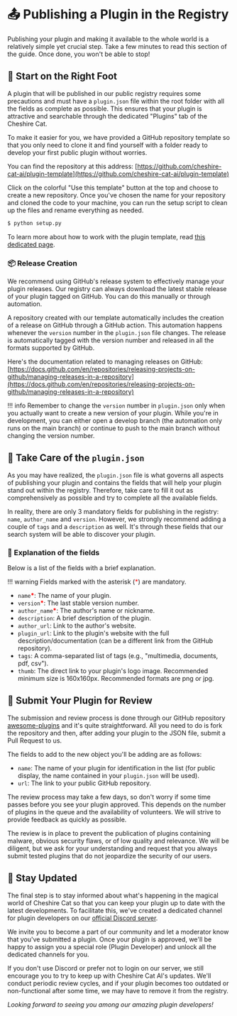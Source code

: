 # &#128228; Publishing a Plugin in the Registry

Publishing your plugin and making it available to the whole world is a relatively simple yet crucial step. Take a few minutes to read this section of the guide. Once done, you won't be able to stop!

## &#128095; Start on the Right Foot

A plugin that will be published in our public registry requires some precautions and must have a `plugin.json` file within the root folder with all the fields as complete as possible. This ensures that your plugin is attractive and searchable through the dedicated "Plugins" tab of the Cheshire Cat.

To make it easier for you, we have provided a GitHub repository template so that you only need to clone it and find yourself with a folder ready to develop your first public plugin without worries.

You can find the repository at this address: [https://github.com/cheshire-cat-ai/plugin-template](https://github.com/cheshire-cat-ai/plugin-template)

Click on the colorful "Use this template" button at the top and choose to create a new repository. Once you've chosen the name for your repository and cloned the code to your machine, you can run the setup script to clean up the files and rename everything as needed.

```bash
$ python setup.py
```

To learn more about how to work with the plugin template, read [this dedicated page](/quickstart/prepare-plugin/).

### &#128230; Release Creation

We recommend using GitHub's release system to effectively manage your plugin releases. Our registry can always download the latest stable release of your plugin tagged on GitHub. You can do this manually or through automation.

A repository created with our template automatically includes the creation of a release on GitHub through a GitHub action. This automation happens whenever the `version` number in the `plugin.json` file changes. The release is automatically tagged with the version number and released in all the formats supported by GitHub.

Here's the documentation related to managing releases on GitHub: [https://docs.github.com/en/repositories/releasing-projects-on-github/managing-releases-in-a-repository](https://docs.github.com/en/repositories/releasing-projects-on-github/managing-releases-in-a-repository)

!!! info
	Remember to change the `version` number in `plugin.json` only when you actually want to create a new version of your plugin. While you're in development, you can either open a develop branch (the automation only runs on the main branch) or continue to push to the main branch without changing the version number.

## &#128220; Take Care of the `plugin.json`

As you may have realized, the `plugin.json` file is what governs all aspects of publishing your plugin and contains the fields that will help your plugin stand out within the registry. Therefore, take care to fill it out as comprehensively as possible and try to complete all the available fields.

In reality, there are only 3 mandatory fields for publishing in the registry: `name`, `author_name` and `version`. However, we strongly recommend adding a couple of `tags` and a `description` as well. It's through these fields that our search system will be able to discover your plugin.

### &#128195; Explanation of the fields

Below is a list of the fields with a brief explanation.

!!! warning
	Fields marked with the asterisk (<span style="color:red">*</span>) are mandatory.

- `name`<span style="color:red">**\***</span>: The name of your plugin.
- `version`<span style="color:red">**\***</span>: The last stable version number.
- `author_name`<span style="color:red">**\***</span>: The author's name or nickname.
- `description`: A brief description of the plugin.
- `author_url`: Link to the author's website.
- `plugin_url`: Link to the plugin's website with the full description/documentation (can be a different link from the GitHub repository).
- `tags`: A comma-separated list of tags (e.g., "multimedia, documents, pdf, csv").
- `thumb`: The direct link to your plugin's logo image. Recommended minimum size is 160x160px. Recommended formats are png or jpg.

## &#128064; Submit Your Plugin for Review

The submission and review process is done through our GitHub repository [awesome-plugins](https://github.com/cheshire-cat-ai/awesome-plugins) and it's quite straightforward. All you need to do is fork the repository and then, after adding your plugin to the JSON file, submit a Pull Request to us.

The fields to add to the new object you'll be adding are as follows:

- `name`: The name of your plugin for identification in the list (for public display, the name contained in your `plugin.json` will be used).
- `url`: The link to your public GitHub repository.

The review process may take a few days, so don't worry if some time passes before you see your plugin approved. This depends on the number of plugins in the queue and the availability of volunteers. We will strive to provide feedback as quickly as possible.

The review is in place to prevent the publication of plugins containing malware, obvious security flaws, or of low quality and relevance. We will be diligent, but we ask for your understanding and request that you always submit tested plugins that do not jeopardize the security of our users.


## &#128276; Stay Updated

The final step is to stay informed about what's happening in the magical world of Cheshire Cat so that you can keep your plugin up to date with the latest developments. To facilitate this, we've created a dedicated channel for plugin developers on our [official Discord server](https://discord.com/invite/bHX5sNFCYU).

We invite you to become a part of our community and let a moderator know that you've submitted a plugin. Once your plugin is approved, we'll be happy to assign you a special role (Plugin Developer) and unlock all the dedicated channels for you.

If you don't use Discord or prefer not to login on our server, we still encourage you to try to keep up with Cheshire Cat AI's updates. We'll conduct periodic review cycles, and if your plugin becomes too outdated or non-functional after some time, we may have to remove it from the registry.

*Looking forward to seeing you among our amazing plugin developers!*